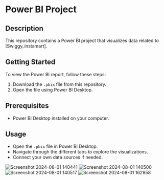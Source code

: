 # Power BI Project

## Description
This repository contains a Power BI project that visualizes data related to [Swiggy_instamart].

## Getting Started
To view the Power BI report, follow these steps:
1. Download the `.pbix` file from this repository.
2. Open the file using Power BI Desktop.

## Prerequisites
- Power BI Desktop installed on your computer.

## Usage
- Open the `.pbix` file in Power BI Desktop.
- Navigate through the different tabs to explore the visualizations.
- Connect your own data sources if needed.

![Screenshot 2024-08-01 140441](https://github.com/user-attachments/assets/ee1bd713-1cd4-46bb-8c6c-57762b3e7329)
![Screenshot 2024-08-01 140500](https://github.com/user-attachments/assets/2ef3b9fe-81c8-46dd-8470-07aa4245d049)
![Screenshot 2024-08-01 140517](https://github.com/user-attachments/assets/779fdf45-c04a-4634-9547-74c1c057be0e)
![Screenshot 2024-08-01 162958](https://github.com/user-attachments/assets/e974dee8-237d-47bd-9f97-00dce0d8ce31)



